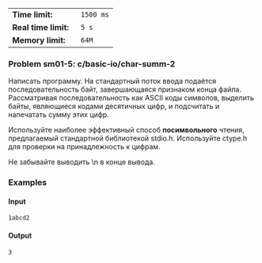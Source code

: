 |                       |            |
|-----------------------|------------|
| **Time limit:**       | ` 1500 ms` |
|  **Real time limit:** | ` 5 s`     |
|  **Memory limit:**    | ` 64M`     |


### Problem sm01-5: c/basic-io/char-summ-2

Написать программу. На стандартный поток ввода подаётся
последовательность байт, завершающаяся признаком конца файла.
Рассматривая последовательность как ASCII коды символов, выделить
байты, являющиеся кодами десятичных цифр, и подсчитать и
напечатать сумму этих цифр.

Используйте наиболее эффективный способ **посимвольного** чтения,
предлагаемый стандартной библиотекой stdio.h. Используйте ctype.h
для проверки на принадлежность к цифрам.

Не забывайте выводить \n в конце вывода.

### Examples

#### Input

    
    
    1abcd2

#### Output

    
    
    3

